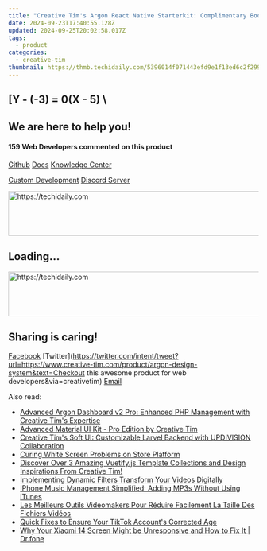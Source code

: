 ```yaml
---
title: "Creative Tim's Argon React Native Starterkit: Complimentary Boost for Rapid Prototyping"
date: 2024-09-23T17:40:55.128Z
updated: 2024-09-25T20:02:58.017Z
tags:
  - product
categories:
  - creative-tim
thumbnail: https://thmb.techidaily.com/5396014f071443efd9e1f13ed6c2f299f41c767371cdaf8ce5e5162404d28c7d.jpg
---
```


## \[Y - (-3) = 0(X - 5) \

## We are here to help you!

#### 159 Web Developers commented on this product

[Github](https://github.com/creativetimofficial/argon-design-system) [Docs](https://tools.techidaily.com/creative-tim/products/) [Knowledge Center](https://tools.techidaily.com/creative-tim/products/) 

[Custom Development](https://tools.techidaily.com/creative-tim/products/) [Discord Server](https://discord.com/invite/FhCJCaHdQa) 

<!-- affiliate ads begin -->
<a href="https://appsumo.8odi.net/c/5597632/2130869/7443" target="_top" id="2130869">
  <img src="//a.impactradius-go.com/display-ad/7443-2130869" border="0" alt="https://techidaily.com" width="600" height="90"/>
</a>
<img height="0" width="0" src="https://appsumo.8odi.net/i/5597632/2130869/7443" style="position:absolute;visibility:hidden;" border="0" />
<!-- affiliate ads end -->

## Loading...

<!-- affiliate ads begin -->
<a href="https://appsumo.8odi.net/c/5597632/2094428/7443" target="_top" id="2094428">
  <img src="//a.impactradius-go.com/display-ad/7443-2094428" border="0" alt="https://techidaily.com" width="728" height="90"/>
</a>
<img height="0" width="0" src="https://appsumo.8odi.net/i/5597632/2094428/7443" style="position:absolute;visibility:hidden;" border="0" />
<!-- affiliate ads end -->

## Sharing is caring!

[Facebook](https://www.facebook.com/sharer/sharer.php?u=https://www.creative-tim.com/product/argon-design-system?src=sdkpreparse) [Twitter](https://twitter.com/intent/tweet?url=https://www.creative-tim.com/product/argon-design-system&text=Checkout this awesome product for web developers&via=creativetim) [Email](https://tools.techidaily.com/creative-tim/products/)

<ins class="adsbygoogle"
     style="display:block"
     data-ad-format="autorelaxed"
     data-ad-client="ca-pub-7571918770474297"
     data-ad-slot="1223367746"></ins>

<ins class="adsbygoogle"
     style="display:block"
     data-ad-client="ca-pub-7571918770474297"
     data-ad-slot="8358498916"
     data-ad-format="auto"
     data-full-width-responsive="true"></ins>

<span class="atpl-alsoreadstyle">Also read:</span>
<div><ul>
<li><a href="https://fox-ssl.techidaily.com/advanced-argon-dashboard-v2-pro-enhanced-php-management-with-creative-tims-expertise/"><u>Advanced Argon Dashboard v2 Pro: Enhanced PHP Management with Creative Tim's Expertise</u></a></li>
<li><a href="https://fox-ssl.techidaily.com/advanced-material-ui-kit-pro-edition-by-creative-tim/"><u>Advanced Material UI Kit - Pro Edition by Creative Tim</u></a></li>
<li><a href="https://fox-ssl.techidaily.com/creative-tims-soft-ui-customizable-larvel-backend-with-updivision-collaboration/"><u>Creative Tim's Soft UI: Customizable Larvel Backend with UPDIVISION Collaboration</u></a></li>
<li><a href="https://windows11.techidaily.com/curing-white-screen-problems-on-store-platform/"><u>Curing White Screen Problems on Store Platform</u></a></li>
<li><a href="https://fox-ssl.techidaily.com/discover-over-3-amazing-vuetifyjs-template-collections-and-design-inspirations-from-creative-tim/"><u>Discover Over 3 Amazing Vuetify.js Template Collections and Design Inspirations From Creative Tim!</u></a></li>
<li><a href="https://extra-lessons.techidaily.com/implementing-dynamic-filters-transform-your-videos-digitally/"><u>Implementing Dynamic Filters Transform Your Videos Digitally</u></a></li>
<li><a href="https://solve-outstanding.techidaily.com/iphone-music-management-simplified-adding-mp3s-without-using-itunes/"><u>IPhone Music Management Simplified: Adding MP3s Without Using iTunes</u></a></li>
<li><a href="https://some-approaches.techidaily.com/les-meilleurs-outils-videomakers-pour-reduire-facilement-la-taille-des-fichiers-videos/"><u>Les Meilleurs Outils Videomakers Pour Réduire Facilement La Taille Des Fichiers Vidéos</u></a></li>
<li><a href="https://extra-tips.techidaily.com/quick-fixes-to-ensure-your-tiktok-accounts-corrected-age/"><u>Quick Fixes to Ensure Your TikTok Account's Corrected Age</u></a></li>
<li><a href="https://howto.techidaily.com/why-your-xiaomi-14-screen-might-be-unresponsive-and-how-to-fix-it-drfone-by-drfone-fix-android-problems-fix-android-problems/"><u>Why Your Xiaomi 14 Screen Might be Unresponsive and How to Fix It | Dr.fone</u></a></li>
</ul></div>

